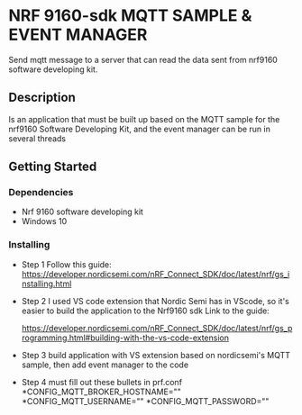 # NRF 9160-sdk MQTT SAMPLE & EVENT MANAGER

Send mqtt message to a server that can read the data sent from nrf9160 software developing kit. 

## Description

Is an application that must be built up based on the MQTT sample for the nrf9160 Software Developing Kit, and the event manager can be run in several threads

## Getting Started

### Dependencies

* Nrf 9160 software developing kit
* Windows 10
### Installing

* Step 1 
    Follow this guide:
    https://developer.nordicsemi.com/nRF_Connect_SDK/doc/latest/nrf/gs_installing.html
* Step 2
    I used VS code extension that Nordic Semi has in VScode, so it's easier to build the application to the Nrf9160 sdk Link to the guide:

    https://developer.nordicsemi.com/nRF_Connect_SDK/doc/latest/nrf/gs_programming.html#building-with-the-vs-code-extension
* Step 3
    build application with VS extension based on nordicsemi's MQTT sample, then add event manager to the code
* Step 4 
    must fill out these bullets in prf.conf
    *CONFIG_MQTT_BROKER_HOSTNAME=""
    *CONFIG_MQTT_USERNAME=""
    *CONFIG_MQTT_PASSWORD=""

